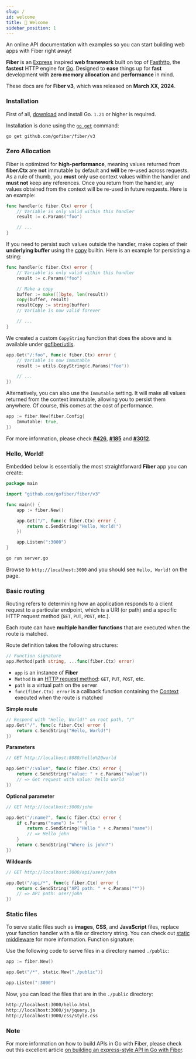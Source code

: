 ```yaml
---
slug: /
id: welcome
title: 👋 Welcome
sidebar_position: 1
---
```

An online API documentation with examples so you can start building web apps with Fiber right away!

**Fiber** is an [Express](https://github.com/expressjs/express) inspired **web framework** built on top of [Fasthttp](https://github.com/valyala/fasthttp), the **fastest** HTTP engine for [Go](https://go.dev/doc/). Designed to **ease** things up for **fast** development with **zero memory allocation** and **performance** in mind.

These docs are for **Fiber v3**, which was released on **March XX, 2024**.

### Installation

First of all, [download](https://go.dev/dl/) and install Go. `1.21` or higher is required.

Installation is done using the [`go get`](https://pkg.go.dev/cmd/go/#hdr-Add_dependencies_to_current_module_and_install_them) command:

```bash
go get github.com/gofiber/fiber/v3
```

### Zero Allocation

Fiber is optimized for **high-performance**, meaning values returned from **fiber.Ctx** are **not** immutable by default and **will** be re-used across requests. As a rule of thumb, you **must** only use context values within the handler and **must not** keep any references. Once you return from the handler, any values obtained from the context will be re-used in future requests. Here is an example:

```go
func handler(c fiber.Ctx) error {
    // Variable is only valid within this handler
    result := c.Params("foo") 

    // ...
}
```

If you need to persist such values outside the handler, make copies of their **underlying buffer** using the [copy](https://pkg.go.dev/builtin/#copy) builtin. Here is an example for persisting a string:

```go
func handler(c fiber.Ctx) error {
    // Variable is only valid within this handler
    result := c.Params("foo")

    // Make a copy
    buffer := make([]byte, len(result))
    copy(buffer, result)
    resultCopy := string(buffer) 
    // Variable is now valid forever

    // ...
}
```

We created a custom `CopyString` function that does the above and is available under [gofiber/utils](https://github.com/gofiber/utils).

```go
app.Get("/:foo", func(c fiber.Ctx) error {
	// Variable is now immutable
	result := utils.CopyString(c.Params("foo")) 

	// ...
})
```

Alternatively, you can also use the `Immutable` setting. It will make all values returned from the context immutable, allowing you to persist them anywhere. Of course, this comes at the cost of performance.

```go
app := fiber.New(fiber.Config{
	Immutable: true,
})
```

For more information, please check [**\#426**](https://github.com/gofiber/fiber/issues/426), [**\#185**](https://github.com/gofiber/fiber/issues/185) and [**\#3012**](https://github.com/gofiber/fiber/issues/3012).

### Hello, World!

Embedded below is essentially the most straightforward **Fiber** app you can create:

```go
package main

import "github.com/gofiber/fiber/v3"

func main() {
	app := fiber.New()

	app.Get("/", func(c fiber.Ctx) error {
		return c.SendString("Hello, World!")
	})

	app.Listen(":3000")
}
```

```bash
go run server.go
```

Browse to `http://localhost:3000` and you should see `Hello, World!` on the page.

### Basic routing

Routing refers to determining how an application responds to a client request to a particular endpoint, which is a URI (or path) and a specific HTTP request method (`GET`, `PUT`, `POST`, etc.).

Each route can have **multiple handler functions** that are executed when the route is matched.

Route definition takes the following structures:

```go
// Function signature
app.Method(path string, ...func(fiber.Ctx) error)
```

- `app` is an instance of **Fiber**
- `Method` is an [HTTP request method](https://docs.gofiber.io/api/app#route-handlers): `GET`, `PUT`, `POST`, etc.
- `path` is a virtual path on the server
- `func(fiber.Ctx) error` is a callback function containing the [Context](https://docs.gofiber.io/api/ctx) executed when the route is matched

**Simple route**

```go
// Respond with "Hello, World!" on root path, "/"
app.Get("/", func(c fiber.Ctx) error {
	return c.SendString("Hello, World!")
})
```

**Parameters**

```go
// GET http://localhost:8080/hello%20world

app.Get("/:value", func(c fiber.Ctx) error {
	return c.SendString("value: " + c.Params("value"))
	// => Get request with value: hello world
})
```

**Optional parameter**

```go
// GET http://localhost:3000/john

app.Get("/:name?", func(c fiber.Ctx) error {
	if c.Params("name") != "" {
		return c.SendString("Hello " + c.Params("name"))
		// => Hello john
	}
	return c.SendString("Where is john?")
})
```

**Wildcards**

```go
// GET http://localhost:3000/api/user/john

app.Get("/api/*", func(c fiber.Ctx) error {
	return c.SendString("API path: " + c.Params("*"))
	// => API path: user/john
})
```

### Static files

To serve static files such as **images**, **CSS**, and **JavaScript** files, replace your function handler with a file or directory string.
You can check out [static middleware](./middleware/static.md) for more information.
Function signature:

Use the following code to serve files in a directory named `./public`:

```go
app := fiber.New()

app.Get("/*", static.New("./public")) 

app.Listen(":3000")
```

Now, you can load the files that are in the `./public` directory:

```bash
http://localhost:3000/hello.html
http://localhost:3000/js/jquery.js
http://localhost:3000/css/style.css
```

### Note

For more information on how to build APIs in Go with Fiber, please check out this excellent article
[on building an express-style API in Go with Fiber](https://blog.logrocket.com/express-style-api-go-fiber/).
